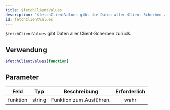 ```yaml
---
title: $fetchClientValues
description: '$fetchClientValues gibt die Daten aller Client-Scherben zurück.'
id: fetchClientValues
---
```


`$fetchClientValues` gibt Daten aller Client-Scherben zurück.

## Verwendung

```php
$fetchClientValues[function]
```

## Parameter

| Feld     | Typ    | Beschreibung            | Erforderlich |
| -------- | ------ | ----------------------- |:------------:|
| funktion | string | Funktion zum Ausführen. |     wahr     |